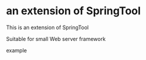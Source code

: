 
# an extension of SpringTool

This is an extension of SpringTool

Suitable for small Web server framework

example 

